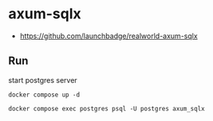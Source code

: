 # axum-sqlx

- https://github.com/launchbadge/realworld-axum-sqlx

## Run

start postgres server

```
docker compose up -d

docker compose exec postgres psql -U postgres axum_sqlx
```

